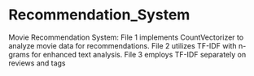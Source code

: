 # Recommendation_System
Movie Recommendation System: File 1 implements CountVectorizer to analyze movie data for recommendations. File 2 utilizes TF-IDF with n-grams for enhanced text analysis. File 3 employs TF-IDF separately on reviews and tags
